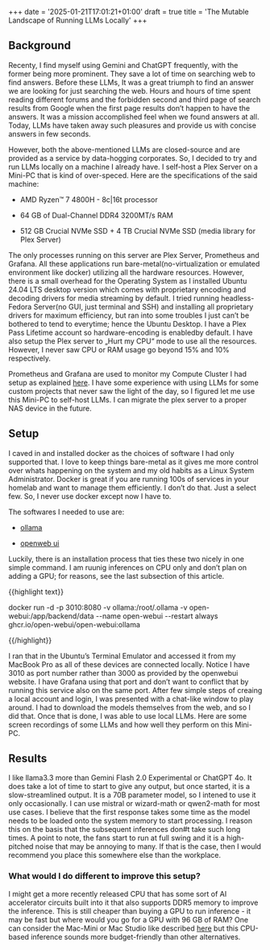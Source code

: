 +++
date = '2025-01-21T17:01:21+01:00'
draft = true
title = 'The Mutable Landscape of Running LLMs Locally'
+++



## Background

Recenty, I find myself using Gemini and ChatGPT frequently, with the former being more prominent. They save a lot of time on searching web to find answers. Before these LLMs, It was a great triumph to find an answer we are looking for just searching the web. Hours and hours of time spent reading different forums and the forbidden second and third page of search results from Google when the first page results don’t happen to have the answers. It was a mission accomplished feel when we found answers at all. Today, LLMs have taken away such pleasures and provide us with concise answers in few seconds.

However, both the above-mentioned LLMs are closed-source and are provided as a service by data-hogging corporates. So, I decided to try and run LLMs locally on a machine I already have. I self-host a Plex Server on a Mini-PC that is kind of over-speced. Here are the specifications of the said machine:

- AMD Ryzen™ 7 4800H - 8c|16t processor

- 64 GB of Dual-Channel DDR4 3200MT/s RAM

- 512 GB Crucial NVMe SSD + 4 TB Crucial NVMe SSD (media library for Plex Server)

The only processes running on this server are Plex Server, Prometheus and Grafana. All these applications run bare-metal(no-virtualization or emulated environment like docker) utilizing all the hardware resources. However, there is a small overhead for the Operating System as I installed Ubuntu 24.04 LTS desktop version which comes with proprietary encoding and decoding drivers for media streaming by default. I tried running headless-Fedora Server(no GUI, just terminal and SSH) and installing all proprietary drivers for maximum efficiency, but ran into some troubles I just can’t be bothered to tend to everytime; hence the Ubuntu Desktop. I have a Plex Pass Lifetime account so hardware-encoding is enabledby default. I have also setup the Plex server to „Hurt my CPU“ mode to use all the resources. However, I never saw CPU or RAM usage go beyond 15% and 10% respectively.

Prometheus and Grafana are used to monitor my Compute Cluster I had setup as explained [here](https://ashwinbalaji.xyz/series/hpc-compute-cluster-at-home/). I have some experience with using LLMs for some custom projects that never saw the light of the day, so I figured let me use this Mini-PC to self-host LLMs. I can migrate the plex server to a proper NAS device in the future.

## Setup

I caved in and installed docker as the choices of software I had only supported that. I love to keep things bare-metal as it gives me more control over whats happening on the system and my old habits as a Linux System Administrator. Docker is great if you are running 100s of services in your homelab and want to manage them efficiently. I don’t do that. Just a select few. So, I never use docker except now I have to.

The softwares I needed to use are:

- [ollama](https://ollama.com/)

- [openweb ui](https://github.com/open-webui/open-webui)

Luckily, there is an installation process that ties these two nicely in one simple command. I am ruunig inferences on CPU only and don’t plan on adding a GPU; for reasons, see the last subsection of this article. 

{{highlight text}}

docker run -d -p 3010:8080 -v ollama:/root/.ollama -v open-webui:/app/backend/data --name open-webui --restart always ghcr.io/open-webui/open-webui:ollama

{{/highlight}}

I ran that in the Ubuntu’s Terminal Emulator and accessed it from my MacBook Pro as all of these devices are connected locally. Notice I have 3010 as port number rather than 3000 as provided by the openwebui website. I have Grafana using that port and don’t want to conflict that by running this service also on the same port. After few simple steps of creaing a local account and login, I was presented with a chat-like window to play around. I had to download the models themselves from the web, and so I did that. Once that is done, I was able to use local LLMs. Here are some screen recordings of some LLMs and how well they perform on this Mini-PC.

## Results

I like llama3.3 more than Gemini Flash 2.0 Experimental or ChatGPT 4o. It does take a lot of time to start to give any output, but once started, it is a slow-streamlined output. It is a 70B parameter model, so I intened to use it only occasionally. I can use mistral or wizard-math or qwen2-math for most use cases. I believe that the first response takes some time as the model needs to be loaded onto the system memory to start processing. I reason this on the basis that the subsequent inferences don#t take such long times. A point to note, the fans start to run at full swing and it is a high-pitched noise that may be annoying to many. If that is the case, then I would recommend you place this somewhere else than the workplace.

### What would I do different to improve this setup?

I might get a more recently released CPU that has some sort of AI accelerator circuits built into it that also supports DDR5 memory to improve the inference. This is still cheaper than buying a GPU to run inference - it may be fast but where would you go for a GPU with 96 GB of RAM? One can consider the Mac-Mini or Mac Studio like described [here](https://ashwinbalaji.xyz/posts/why-mac-studio-is-the-cheapest-hardware/) but this CPU-based inference sounds more budget-friendly than other alternatives.

